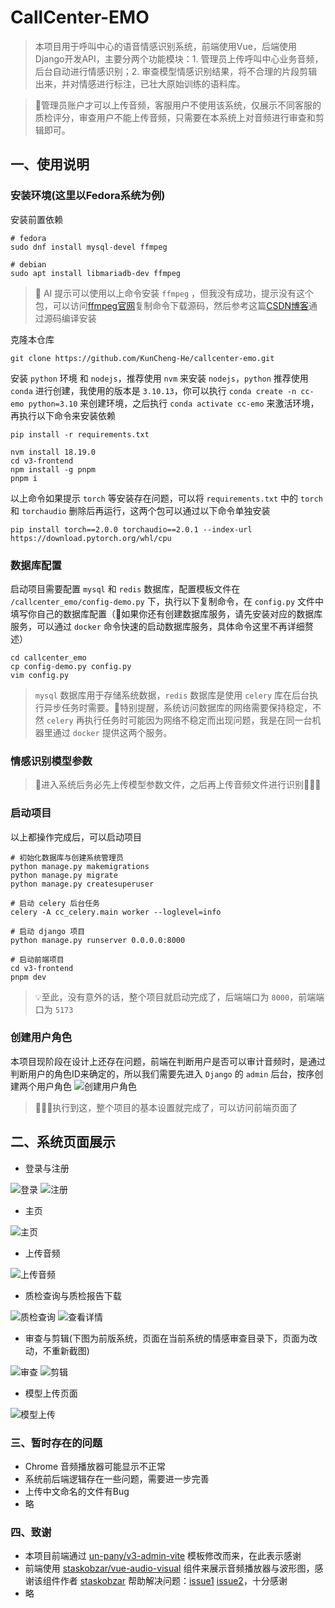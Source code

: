 # CallCenter-EMO

> 本项目用于呼叫中心的语音情感识别系统，前端使用Vue，后端使用Django开发API，主要分两个功能模块：1. 管理员上传呼叫中心业务音频，后台自动进行情感识别；2. 审查模型情感识别结果，将不合理的片段剪辑出来，并对情感进行标注，已壮大原始训练的语料库。

> 🚩管理员账户才可以上传音频，客服用户不使用该系统，仅展示不同客服的质检评分，审查用户不能上传音频，只需要在本系统上对音频进行审查和剪辑即可。

## 一、使用说明

### 安装环境(这里以Fedora系统为例)

安装前置依赖
```shell
# fedora
sudo dnf install mysql-devel ffmpeg

# debian
sudo apt install libmariadb-dev ffmpeg
```
> 🚨 AI 提示可以使用以上命令安装 `ffmpeg` ，但我没有成功，提示没有这个包，可以访问[ffmpeg官网](https://ffmpeg.org/download.html)复制命令下载源码，然后参考这篇[CSDN博客](https://blog.csdn.net/PYJTRK/article/details/122846864)通过源码编译安装

克隆本仓库
```shell
git clone https://github.com/KunCheng-He/callcenter-emo.git
```

安装 `python` 环境 和 `nodejs`，推荐使用 `nvm` 来安装 `nodejs`，`python` 推荐使用 `conda` 进行创建，我使用的版本是 `3.10.13`，你可以执行 `conda create -n cc-emo python=3.10` 来创建环境，之后执行 `conda activate cc-emo` 来激活环境，再执行以下命令来安装依赖
```shell
pip install -r requirements.txt

nvm install 18.19.0
cd v3-frontend
npm install -g pnpm
pnpm i
```
以上命令如果提示 `torch` 等安装存在问题，可以将 `requirements.txt` 中的 `torch` 和 `torchaudio` 删除后再运行，这两个包可以通过以下命令单独安装
```shell
pip install torch==2.0.0 torchaudio==2.0.1 --index-url https://download.pytorch.org/whl/cpu
```

### 数据库配置

启动项目需要配置 `mysql` 和 `redis` 数据库，配置模板文件在 `/callcenter_emo/config-demo.py` 下，执行以下复制命令，在 `config.py` 文件中填写你自己的数据库配置（📌如果你还有创建数据库服务，请先安装对应的数据库服务，可以通过 `docker` 命令快速的启动数据库服务，具体命令这里不再详细赘述）
```shell
cd callcenter_emo
cp config-demo.py config.py
vim config.py
```
> `mysql` 数据库用于存储系统数据，`redis` 数据库是使用 `celery` 库在后台执行异步任务时需要。🚩特别提醒，系统访问数据库的网络需要保持稳定，不然 `celery` 再执行任务时可能因为网络不稳定而出现问题，我是在同一台机器里通过 `docker` 提供这两个服务。

### 情感识别模型参数

> 📌进入系统后务必先上传模型参数文件，之后再上传音频文件进行识别📌📌📌

### 启动项目

以上都操作完成后，可以启动项目

```shell
# 初始化数据库与创建系统管理员
python manage.py makemigrations
python manage.py migrate
python manage.py createsuperuser

# 启动 celery 后台任务
celery -A cc_celery.main worker --loglevel=info

# 启动 django 项目
python manage.py runserver 0.0.0.0:8000

# 启动前端项目
cd v3-frontend
pnpm dev
```
> 💡至此，没有意外的话，整个项目就启动完成了，后端端口为 `8000`，前端端口为 `5173`

### 创建用户角色

本项目现阶段在设计上还存在问题，前端在判断用户是否可以审计音频时，是通过判断用户的角色ID来确定的，所以我们需要先进入 `Django` 的 `admin` 后台，按序创建两个用户角色
![创建用户角色](./readMeFile/create_userrole.png)

> 🌈🌈🌈执行到这，整个项目的基本设置就完成了，可以访问前端页面了

## 二、系统页面展示

+ 登录与注册

![登录](./readMeFile/login.png)
![注册](./readMeFile/register.png)

+ 主页

![主页](./readMeFile/主页.png)

+ 上传音频

![上传音频](./readMeFile/upload.png)

+ 质检查询与质检报告下载

![质检查询](./readMeFile/质检查询.png)
![查看详情](./readMeFile/查看详情.png)

+ 审查与剪辑(下图为前版系统，页面在当前系统的情感审查目录下，页面为改动，不重新截图)

![审查](./readMeFile/审计.png)
![剪辑](./readMeFile/剪辑.png)

+ 模型上传页面

![模型上传](./readMeFile/模型上传.png)

### 三、暂时存在的问题

+ Chrome 音频播放器可能显示不正常
+ 系统前后端逻辑存在一些问题，需要进一步完善
+ 上传中文命名的文件有Bug
+ 略

### 四、致谢

+ 本项目前端通过 [un-pany/v3-admin-vite](https://github.com/un-pany/v3-admin-vite) 模板修改而来，在此表示感谢
+ 前端使用 [staskobzar/vue-audio-visual](https://github.com/staskobzar/vue-audio-visual) 组件来展示音频播放器与波形图，感谢该组件作者 [staskobzar](https://github.com/staskobzar) 帮助解决问题：[issue1](https://github.com/staskobzar/vue-audio-visual/issues/148) [issue2](https://github.com/staskobzar/vue-audio-visual/issues/149)，十分感谢
+ 略
